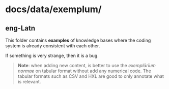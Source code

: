 # docs/data/exemplum/

## eng-Latn
This folder contains **examples** of knowledge bases where the coding system is already consistent with each other.

If something is very strange, then it is a bug.

> **Note**: when adding new content, is better to use the _exemplārĭum normae_ on tabular format without add any numerical code.
> The tabular formats such as CSV and HXL are good to only annotate what is relevant.
